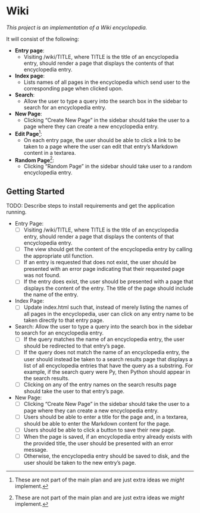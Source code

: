 # Wiki

*This project is an implementation of a Wiki encyclopedia.*

It will consist of the following:
 - **Entry page**:
    - Visiting /wiki/TITLE, where TITLE is the title of an encyclopedia entry, should render a page that displays the contents of that encyclopedia entry. 
 - **Index page**:
    - Lists names of all pages in the encyclopedia which send user to the corresponding page when clicked upon.
 - **Search**:
    - Allow the user to type a query into the search box in the sidebar to search for an encyclopedia entry. 
 - **New Page**:
    - Clicking “Create New Page” in the sidebar should take the user to a page where they can create a new encyclopedia entry. 
 - **Edit Page**[^extra]:
    - On each entry page, the user should be able to click a link to be taken to a page where the user can edit that entry’s Markdown content in a textarea. 
 - **Random Page**[^extra]:
    - Clicking “Random Page” in the sidebar should take user to a random encyclopedia entry.
 
[^extra]: These are not part of the main plan and are just extra ideas we *might* implement.

## Getting Started

TODO: Describe steps to install requirements and get the application running.
- Entry Page: 
    - [ ] Visiting /wiki/TITLE, where TITLE is the title of an encyclopedia entry, should render a page that displays the contents of that encyclopedia entry.
    - [ ] The view should get the content of the encyclopedia entry by calling the appropriate util function.
    - [ ] If an entry is requested that does not exist, the user should be presented with an error page indicating that their requested page was not found.
    - [ ] If the entry does exist, the user should be presented with a page that displays the content of the entry. The title of the page should include the name of the entry.

- Index Page: 
    - [ ] Update index.html such that, instead of merely listing the names of all pages in the encyclopedia, user can click on any entry name to be taken directly to that entry page.

- Search: Allow the user to type a query into the search box in the sidebar to search for an encyclopedia entry.
    - [ ] If the query matches the name of an encyclopedia entry, the user should be redirected to that entry’s page.
    - [ ] If the query does not match the name of an encyclopedia entry, the user should instead be taken to a search results page that displays a list of all encyclopedia entries that have the query as a substring. For example, if the search query were Py, then Python should appear in the search results.
    - [ ] Clicking on any of the entry names on the search results page should take the user to that entry’s page.

- New Page: 
    - [ ] Clicking “Create New Page” in the sidebar should take the user to a page where they can create a new encyclopedia entry.
    - [ ] Users should be able to enter a title for the page and, in a textarea, should be able to enter the Markdown content for the page.
    - [ ] Users should be able to click a button to save their new page.
    - [ ] When the page is saved, if an encyclopedia entry already exists with the provided title, the user should be presented with an error message.
    - [ ] Otherwise, the encyclopedia entry should be saved to disk, and the user should be taken to the new entry’s page.
